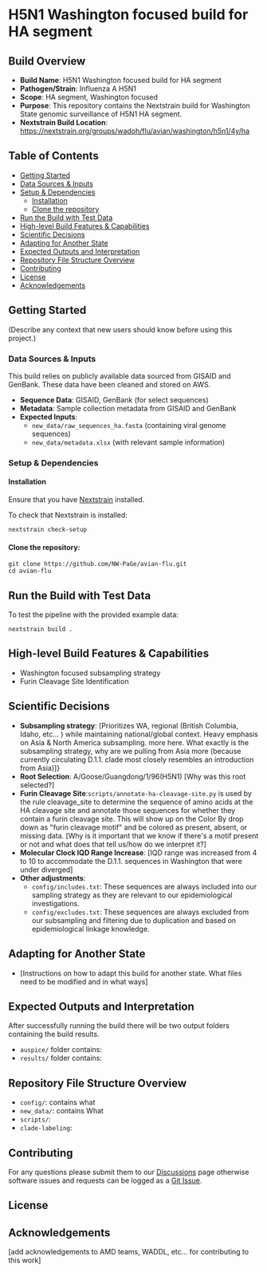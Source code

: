 # H5N1 Washington focused build for HA segment

## Build Overview
- **Build Name**: H5N1 Washington focused build for HA segment
- **Pathogen/Strain**: Influenza A H5N1
- **Scope**: HA segment, Washington focused
- **Purpose**: This repository contains the Nextstrain build for Washington State genomic surveillance of H5N1 HA segment.
- **Nextstrain Build Location**: https://nextstrain.org/groups/wadoh/flu/avian/washington/h5n1/4y/ha

## Table of Contents
- [Getting Started](#getting-started)
- [Data Sources & Inputs](#data-sources--inputs)
- [Setup & Dependencies](#setup--dependencies)
  - [Installation](#installation)
  - [Clone the repository](#clone-the-repository)
- [Run the Build with Test Data](#run-the-build-with-test-data)
- [High-level Build Features & Capabilities](#high-level-build-features--capabilities)
- [Scientific Decisions](#scientific-decisions)
- [Adapting for Another State](#adapting-for-another-state)
- [Expected Outputs and Interpretation](#expected-outputs-and-interpretation)
- [Repository File Structure Overview](#repository-file-structure-overview)
- [Contributing](#contributing)
- [License](#license)
- [Acknowledgements](#acknowledgements)

## Getting Started
(Describe any context that new users should know before using this project.)
### Data Sources & Inputs
This build relies on publicly available data sourced from GISAID and GenBank. These data have been cleaned and stored on AWS.

- **Sequence Data**: GISAID, GenBank (for select sequences)
- **Metadata**: Sample collection metadata from GISAID and GenBank
- **Expected Inputs**:
    - `new_data/raw_sequences_ha.fasta` (containing viral genome sequences)
    - `new_data/metadata.xlsx` (with relevant sample information)

### Setup & Dependencies
#### Installation
Ensure that you have [Nextstrain](https://docs.nextstrain.org/en/latest/install.html) installed.

To check that Nextstrain is installed:
```
nextstrain check-setup
```

#### Clone the repository:

```
git clone https://github.com/NW-PaGe/avian-flu.git
cd avian-flu
```

## Run the Build with Test Data
To test the pipeline with the provided example data:

```
nextstrain build .
```

## High-level Build Features & Capabilities
- Washington focused subsampling strategy
- Furin Cleavage Site Identification

## Scientific Decisions
- **Subsampling strategy**: [Prioritizes WA, regional (British Columbia, Idaho, etc... ) while maintaining national/global context. Heavy emphasis on Asia & North America subsampling. more here. What exactly is the subsampling strategy, why are we pulling from Asia more (because currently circulating D.1.1. clade most closely resembles an introduction from Asia)]}
- **Root Selection**: A/Goose/Guangdong/1/96(H5N1) [Why was this root selected?]
- **Furin Cleavage Site**:`scripts/annotate-ha-cleavage-site.py` is used by the rule cleavage_site to determine the sequence of amino acids at the HA cleavage site and annotate those sequences for whether they contain a furin cleavage site. This will show up on the Color By drop down as "furin cleavage motif" and be colored as present, absent, or missing data. [Why is it important that we know if there's a motif present or not and what does that tell us/how do we interpret it?]
- **Molecular Clock IQD Range Increase**: [IQD range was increased from 4 to 10 to accommodate the D.1.1. sequences in Washington that were under diverged]
- **Other adjustments**:
  - `config/includes.txt`: These sequences are always included into our sampling strategy as they are relevant to our epidemiological investigations.
  - `config/excludes.txt`: These sequences are always excluded from our subsampling and filtering due to duplication and based on epidemiological linkage knowledge.


## Adapting for Another State
- [Instructions on how to adapt this build for another state. What files need to be modified and in what ways]

## Expected Outputs and Interpretation
After successfully running the build there will be two output folders containing the build results.

- `auspice/` folder contains:
- `results/` folder contains:

## Repository File Structure Overview
- `config/`: contains what
- `new_data/`: contains What
- `scripts/`:
- `clade-labeling`:

## Contributing
For any questions please submit them to our [Discussions](https://github.com/NW-PaGe/avian-flu/discussions) page otherwise software issues and requests can be logged as a [Git Issue]((https://github.com/NW-PaGe/avian-flu/issues)).

## License

## Acknowledgements

[add acknowledgements to AMD teams, WADDL, etc... for contributing to this work]
